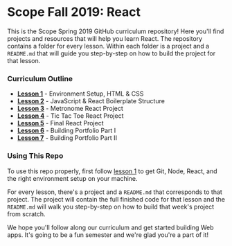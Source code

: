 # Scope Fall 2019: React

This is the Scope Spring 2019 GitHub curriculum repository! Here you'll find projects and resources that will help you learn React. The repository contains a folder for every lesson. Within each folder is a project and a `README.md` that will guide you step-by-step on how to build the project for that lesson.

### Curriculum Outline
* [**Lesson 1**](lesson-1) - Environment Setup, HTML & CSS
* [**Lesson 2**](lesson-2) - JavaScript & React Boilerplate Structure
* [**Lesson 3**](lesson-3) - Metronome React Project
* [**Lesson 4**](lesson-4) - Tic Tac Toe React Project
* [**Lesson 5**](lesson-5) - Final React Project
* [**Lesson 6**](lesson-6) - Building Portfolio Part I
* [**Lesson 7**](lesson-7) - Building Portfolio Part II

### Using This Repo
To use this repo properly, first follow [lesson 1](lesson-1/README.md) to get Git, Node, React, and the right environment setup on your machine.

For every lesson, there's a project and a `README.md` that corresponds to that project. The project will contain the full finished code for that lesson and the `README.md` will walk you step-by-step on how to build that week's project from scratch.

We hope you'll follow along our curriculum and get started building Web apps. It's going to be a fun semester and we're glad you're a part of it!
